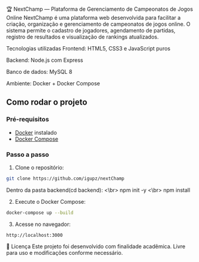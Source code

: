 🏆 NextChamp — Plataforma de Gerenciamento de Campeonatos de Jogos Online NextChamp é uma plataforma web desenvolvida para facilitar a criação, organização e gerenciamento de campeonatos de jogos online. O sistema permite o cadastro de jogadores, agendamento de partidas, registro de resultados e visualização de rankings atualizados.

Tecnologias utilizadas Frontend: HTML5, CSS3 e JavaScript puros

Backend: Node.js com Express

Banco de dados: MySQL 8

Ambiente: Docker + Docker Compose


## Como rodar o projeto

### Pré-requisitos

- [Docker](https://www.docker.com/) instalado
- [Docker Compose](https://docs.docker.com/compose/)

### Passo a passo

1. Clone o repositório:

```bash
git clone https://github.com/igupz/nextChamp
```
Dentro da pasta backend(cd backend): <\br>
npm init -y <\br> npm install

2. Execute o Docker Compose:

```bash
docker-compose up --build
```

3. Acesse no navegador:

```
http://localhost:3000
```


📃 Licença
Este projeto foi desenvolvido com finalidade acadêmica. Livre para uso e modificações conforme necessário.

